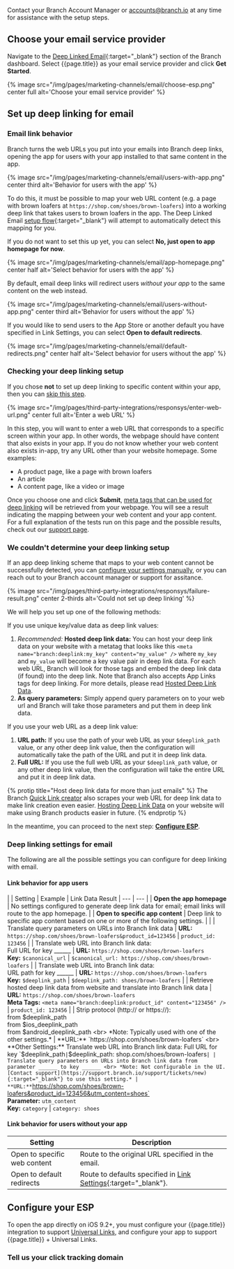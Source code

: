 
Contact your Branch Account Manager or [accounts@branch.io](mailto:accounts@branch.io) at any time for assistance with the setup steps.

## Choose your email service provider

Navigate to the [Deep Linked Email](https://dashboard.branch.io/email){:target="_blank"} section of the Branch dashboard. Select {{page.title}} as your email service provider and click **Get Started**.

{% image src="/img/pages/marketing-channels/email/choose-esp.png" center full alt='Choose your email service provider' %}

## Set up deep linking for email

### Email link behavior

Branch turns the web URLs you put into your emails into Branch deep links, opening the app for users with your app installed to that same content in the app. 

{% image src="/img/pages/marketing-channels/email/users-with-app.png" center third alt='Behavior for users with the app' %}

To do this, it must be possible to map your web URL content (e.g. a page with brown loafers at `https://shop.com/shoes/brown-loafers`) into a working deep link that takes users to brown loafers in the app. The Deep Linked Email [setup flow](https://dashboard.branch.io/email){:target="_blank"} will attempt to automatically detect this mapping for you.

If you do not want to set this up yet, you can select **No, just open to app homepage for now**.

{% image src="/img/pages/marketing-channels/email/app-homepage.png" center half alt='Select behavior for users with the app' %}

By default, email deep links will redirect users _without your app_ to the same content on the web instead.

{% image src="/img/pages/marketing-channels/email/users-without-app.png" center third alt='Behavior for users without the app' %}

If you would like to send users to the App Store or another default you have specified in Link Settings, you can select **Open to default redirects**.

{% image src="/img/pages/marketing-channels/email/default-redirects.png" center half alt='Select behavior for users without the app' %}

### Checking your deep linking setup

If you chose **not** to set up deep linking to specific content within your app, then you can [skip this step](#configure-your-esp).

{% image src="/img/pages/third-party-integrations/responsys/enter-web-url.png" center full alt='Enter a web URL' %}

In this step, you will want to enter a web URL that corresponds to a specific screen within your app. In other words, the webpage should have content that also exists in your app. If you do not know whether your web content also exists in-app, try any URL other than your website homepage. Some examples:

- A product page, like a page with brown loafers
- An article
- A content page, like a video or image

Once you choose one and click **Submit**, [meta tags that can be used for deep linking](/getting-started/hosted-deep-link-data/guide/) will be retrieved from your webpage. You will see a result indicating the mapping between your web content and your app content. For a full explanation of the tests run on this page and the possible results, check out our [support page](/marketing-channels/{{page.title}}/support/#deep-linking-setup-messages).

### We couldn't determine your deep linking setup

If an app deep linking scheme that maps to your web content cannot be successfully detected, you can [configure your settings manually](#deep-linking-settings-for-email), or you can reach out to your Branch account manager or support for assitance. 

{% image src="/img/pages/third-party-integrations/responsys/failure-result.png" center 2-thirds alt='Could not set up deep linking' %}

We will help you set up one of the following methods:

If you use unique key/value data as deep link values:

1. _Recommended:_ **Hosted deep link data:** You can host your deep link data on your website with a metatag that looks like this `<meta name="branch:deeplink:my_key" content="my_value" />` where `my_key` and `my_value` will become a key value pair in deep link data. For each web URL, Branch will look for those tags and embed the deep link data (if found) into the deep link. Note that Branch also accepts App Links tags for deep linking. For more details, please read [Hosted Deep Link Data](/getting-started/hosted-deep-link-data/guide/).
1. **As query parameters:** Simply append query parameters on to your web url and Branch will take those parameters and put them in deep link data.

If you use your web URL as a deep link value:

1. **URL path:** If you use the path of your web URL as your  `$deeplink_path` value, or any other deep link value, then the configuration will automatically take the path of the URL and put it in deep link data.
1. **Full URL:** If you use the full web URL as your `$deeplink_path` value, or any other deep link value, then the configuration will take the entire URL and put it in deep link data.

{% protip title="Host deep link data for more than just emails" %}
The Branch [Quick Link creator](/getting-started/creating-links/dashboard/) also scrapes your web URL for deep link data to make link creation even easier. [Hosting Deep Link Data](/getting-started/hosted-deep-link-data/guide/) on your website will make using Branch products easier in future.
{% endprotip %}

In the meantime, you can proceed to the next step: **[Configure ESP](#configure-your-esp)**.

### Deep linking settings for email

The following are all the possible settings you can configure for deep linking with email.

#### Link behavior for app users

| | Setting | Example | Link Data Result 
| --- | ---
| | **Open the app homepage** | No settings configured to generate deep link data for email; email links will route to the app homepage.
| | **Open to specific app content** | Deep link to specific app content based on one or more of the following settings. | 
| | Translate query parameters on URLs into Branch link data | **URL:** `https://shop.com/shoes/brown-loafers&product_id=123456` | `product_id: 123456`
| | Translate web URL into Branch link data: <br> Full URL for key ______ | **URL:** `https://shop.com/shoes/brown-loafers` <br> **Key:** `$canonical_url` | `$canonical_url: https://shop.com/shoes/brown-loafers`
| | Translate web URL into Branch link data: <br> URL path for key ______ | **URL:** `https://shop.com/shoes/brown-loafers` <br> **Key:** `$deeplink_path` | `$deeplink_path: shoes/brown-loafers`
| | Retrieve hosted deep link data from website and translate into Branch link data | **URL:** `https://shop.com/shoes/brown-loafers` <br> **Meta Tags:** `<meta name="branch:deeplink:product_id" content="123456" />` | `product_id: 123456`
| | Strip protocol (http:// or https://): <br> from $deeplink_path <br> from $ios_deeplink_path <br> from $android_deeplink_path <br> *Note: Typically used with one of the other settings.* | **URL:** `https://shop.com/shoes/brown-loafers` <br> **Other Settings:** Translate web URL into Branch link data: Full URL for key `$deeplink_path` | `$deeplink_path: shop.com/shoes/brown-loafers`
| | Translate query parameters on URLs into Branch link data from parameter ______ to key ______ <br> *Note: Not configurable in the UI. [Contact support](https://support.branch.io/support/tickets/new){:target="_blank"} to use this setting.* | **URL:** `https://shop.com/shoes/brown-loafers&product_id=123456&utm_content=shoes` <br> **Parameter:** `utm_content` <br> **Key:** `category` | `category: shoes`

#### Link behavior for users without your app

| Setting | Description
| --- | --- 
| Open to specific web content | Route to the original URL specified in the email.
| Open to default redirects | Route to defaults specified in [Link Settings](https://dashboard.branch.io/link-settings){:target="_blank"}.

## Configure your ESP

To open the app directly on iOS 9.2+, you must configure your {{page.title}} integration to support [Universal Links](/getting-started/universal-app-links/), and configure your app to support {{page.title}} + Universal Links.

### Tell us your click tracking domain